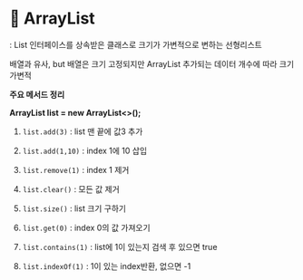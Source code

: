 # **🎱 ArrayList**

: List 인터페이스를 상속받은 클래스로 크기가 가변적으로 변하는 선형리스트

  배열과 유사, but 배열은 크기 고정되지만 ArrayList 추가되는 데이터 개수에 따라 크기 가변적



**주요 메서드 정리**

**ArrayList<Integer> list = new ArrayList<>();**

1.  `list.add(3)` : list 맨 끝에 값3 추가
2. `list.add(1,10)` : index 1에 10 삽입

3. `list.remove(1)` : index 1 제거
4. `list.clear()` : 모든 값 제거

5. `list.size()` :  list 크기 구하기

6. `list.get(0)` : index 0의 값 가져오기

7. `list.contains(1)` : list에 1이 있는지 검색 후 있으면 true 

8. `list.indexOf(1)` : 1이 있는 index반환, 없으면 -1

